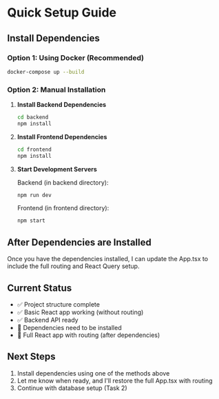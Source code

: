 # Quick Setup Guide

## Install Dependencies

### Option 1: Using Docker (Recommended)
```bash
docker-compose up --build
```

### Option 2: Manual Installation

1. **Install Backend Dependencies**
   ```bash
   cd backend
   npm install
   ```

2. **Install Frontend Dependencies**
   ```bash
   cd frontend
   npm install
   ```

3. **Start Development Servers**
   
   Backend (in backend directory):
   ```bash
   npm run dev
   ```
   
   Frontend (in frontend directory):
   ```bash
   npm start
   ```

## After Dependencies are Installed

Once you have the dependencies installed, I can update the App.tsx to include the full routing and React Query setup.

## Current Status
- ✅ Project structure complete
- ✅ Basic React app working (without routing)
- ✅ Backend API ready
- 🔄 Dependencies need to be installed
- 🔄 Full React app with routing (after dependencies)

## Next Steps
1. Install dependencies using one of the methods above
2. Let me know when ready, and I'll restore the full App.tsx with routing
3. Continue with database setup (Task 2)